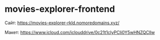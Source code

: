 # movies-explorer-frontend

Сайт: https://movies-explorer-rkld.nomoredomains.xyz/

Макет: https://www.icloud.com/iclouddrive/0c21t1clyPCIi0Y5wHNZQCllw


